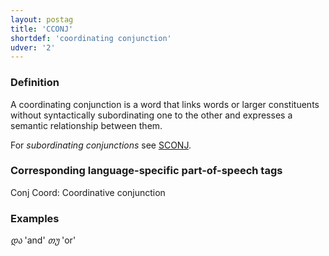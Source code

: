 ```yaml
---
layout: postag
title: 'CCONJ'
shortdef: 'coordinating conjunction'
udver: '2'
---
```


### Definition

A coordinating conjunction is a word that links words or larger constituents without syntactically subordinating one to the other and
expresses a semantic relationship between them.

For _subordinating conjunctions_ see [SCONJ](_ka/pos/SCONJ).


### Corresponding language-specific part-of-speech tags

Conj Coord: Coordinative conjunction


### Examples

_და_ 'and'
_თუ_ 'or'
<!-- Interlanguage links updated Po 11. listopadu 2024, 20:09:20 CET -->
